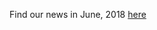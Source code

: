 Find our news in June, 2018 [here](https://drive.google.com/file/d/1cMYcl74Wk3FycyDYV265xcSGrik3OIlv/view?usp=drive_link)
